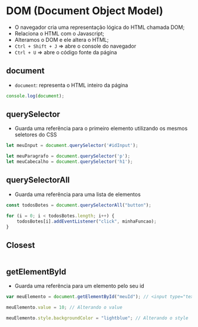 # DOM (Document Object Model)

- O navegador cria uma representação lógica do HTML chamada DOM;
- Relaciona o HTML com o Javascript;
- Alteramos o DOM e ele altera o HTML;
- ```Ctrl + Shift + J```    => abre o console do navegador
- ```Ctrl + U```            => abre o código fonte da página

## document

- ```document```: representa o HTML inteiro da página

~~~javascript
console.log(document); 
~~~

## querySelector

- Guarda uma referência para o primeiro elemento utilizando os mesmos seletores do CSS

~~~javascript
let meuInput = document.querySelector('#idInput');
~~~

~~~javascript
let meuParagrafo = document.querySelector('p');
let meuCabecalho = document.querySelector('h1');
~~~

## querySelectorAll

- Guarda uma referência para uma lista de elementos

~~~javascript
const todosBotes = document.querySelectorAll("button");

for (i = 0; i < todosBotes.length; i++) {
    todosBotes[i].addEventListener("click", minhaFuncao);
}
~~~

## Closest

~~~html

~~~ 

## getElementById

- Guarda uma referência para um elemento pelo seu id

~~~javascript
var meuElemento = document.getElementById("meuId"); // <input type="text" id="meuId">

meuElemento.value = 10; // Alterando o value

meuElemento.style.backgroundColor = "lightblue"; // Alterando o style
~~~
